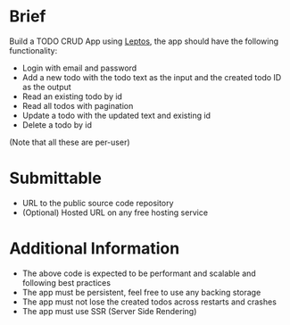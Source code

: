 # Brief

Build a TODO CRUD App using [Leptos](https://leptos.dev/), the app should have the following functionality:

- Login with email and password
- Add a new todo with the todo text as the input and the created todo ID as the output
- Read an existing todo by id
- Read all todos with pagination
- Update a todo with the updated text and existing id
- Delete a todo by id

(Note that all these are per-user)


# Submittable

- URL to the public source code repository
- (Optional) Hosted URL on any free hosting service

# Additional Information

- The above code is expected to be performant and scalable and following best practices
- The app must be persistent, feel free to use any backing storage
- The app must not lose the created todos across restarts and crashes
- The app must use SSR (Server Side Rendering)
